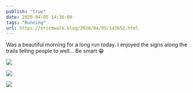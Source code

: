 ```yaml
---
publish: "true"
date: 2020-04-05 14:36:00
tags: "Running"
url: https://ericmwalk.blog/2020/04/05/143652.html
---
```


Was a beautiful morning for a long run today. I enjoyed the signs along the trails telling people to well... Be smart 😁

![](https://ericmwalk.blog/uploads/2022/56ca3e304f.jpg)

![](https://ericmwalk.blog/uploads/2022/3df1b8abda.jpg)

![](https://ericmwalk.blog/uploads/2022/506591fa84.jpg)